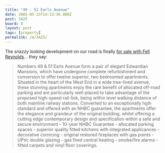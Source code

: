 ```yaml
---
title: "49 - 51 Earls Avenue"
date: 2005-05-15T14:13:36.000Z
post: 3425
board: 8
layout: post
tags: [property]
permalink: /m/3425/
---
```

The snazzy looking development on our road is finally <a href="http://www.fellreynolds.com/residential/detail_sale_property.asp?PropID=781">for sale with Fell Reynolds</a>... they say:

<blockquote>Numbers 49 & 51 Earls Avenue form a pair of elegant Edwardian Mansions, which have undergone complete refurbishment and conversion to offer twelve superior, two bedroomed apartments. Situated in the heart of the West End in a wide tree-lined avenue, these stunning apartments enjoy the rare benefit of allocated off-road parking and are particularly well-placed to take advantage of the proposed high-speed rail-link, being within level walking distance of both mainline railway stations. Converted to an esceptionally hgih standard and offered with an NHBC guarantee, the apartments offer the elegance and grandeur of the original building, whilst offering a cutting edge contemporary design and specification within a safe and secure environment - 10-year NHBC Guarantee - allocated parking spaces - superior quality fitted kitchens with integrated applicances - decorative cornicing - original restored fireplaces with gas points - UPVc double glazing - gas fired central heating - smoke/fire alarms - fitted carpets and vinyl floor coverings.</blockquote>
